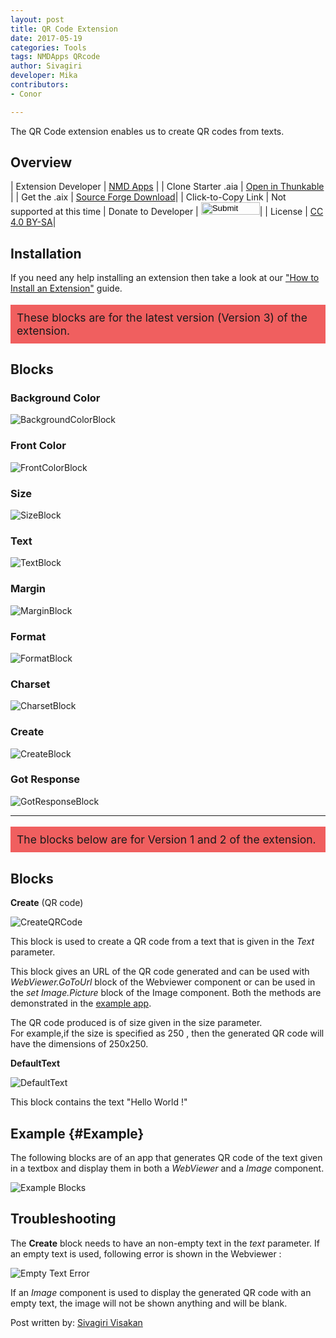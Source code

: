 ```yaml
---
layout: post
title: QR Code Extension
date: 2017-05-19
categories: Tools
tags: NMDApps QRcode
author: Sivagiri
developer: Mika
contributors:
- Conor

---
```



The QR Code extension enables us to create QR codes from texts.
<!-- more -->

## Overview

| Extension Developer | <a href="https://nmd-apps.jimdo.com/extensions/nmd-extensions/#3" target="_blank">NMD Apps</a> |
| Clone Starter .aia | <a href="http://app.thunkable.com/?repo=raw.githubusercontent.com/domhnallohanlon/thunkable_extensions/gh-pages/assets/aia_repo/QR_code_extension_starter_template/QR_code_extension_starter_template.asc" class="flat_btn" target="_blank" > Open in Thunkable</a> |
| Get the .aix | <a href="https://sourceforge.net/projects/released/files/com.NMD.QrCode.aix/download" >Source Forge Download</a>|
| Click-to-Copy Link | <a href="#" id="copyButton" hidden>com.NMD.QrCode.aix</a> Not supported at this time
| Donate to Developer | <a href="https://www.paypal.com/cgi-bin/webscr?cmd=_s-xclick&hosted_button_id=4KKW3W2H3WU9N" target="_blank"><input type="image" src="http://domhnallohanlon.com/thunkable_extensions/assets/images/donate_pp.png" width="94px" height="20px"></a>|
| License | <a href="https://creativecommons.org/licenses/by-sa/4.0/" target="_blank">CC 4.0 BY-SA</a>|


## Installation

If you need any help installing an extension then take a look at our <a href="http://domhnallohanlon.com/thunkable_extensions/about.html#how_to">"How to Install an Extension"</a> guide.

<p style="background-color:#F05F5F;font-size:125%; padding: 10px">
These blocks are for the latest version (Version 3) of the extension.
</p>

## Blocks
### Background Color
<img src="http://domhnallohanlon.com/thunkable_extensions/assets/post_assets/qr_code_extension/v3/BackgroundColorBlock.png" alt="BackgroundColorBlock">

### Front Color
<img src="http://domhnallohanlon.com/thunkable_extensions/assets/post_assets/qr_code_extension/v3/FrontColorBlock.png" alt="FrontColorBlock">

### Size
<img src="http://domhnallohanlon.com/thunkable_extensions/assets/post_assets/qr_code_extension/v3/SizeBlock.png" alt="SizeBlock">

### Text
<img src="http://domhnallohanlon.com/thunkable_extensions/assets/post_assets/qr_code_extension/v3/TextBlock.png" alt="TextBlock">

### Margin
<img src="http://domhnallohanlon.com/thunkable_extensions/assets/post_assets/qr_code_extension/v3/MarginBlock.png" alt="MarginBlock">

### Format
<img src="http://domhnallohanlon.com/thunkable_extensions/assets/post_assets/qr_code_extension/v3/FormatBlock.png" alt="FormatBlock">

### Charset
<img src="http://domhnallohanlon.com/thunkable_extensions/assets/post_assets/qr_code_extension/v3/CharsetBlock.png" alt="CharsetBlock">

### Create
<img src="http://domhnallohanlon.com/thunkable_extensions/assets/post_assets/qr_code_extension/v3/CreateBlock.png" alt="CreateBlock">

### Got Response
<img src="http://domhnallohanlon.com/thunkable_extensions/assets/post_assets/qr_code_extension/v3/GotResponseBlock.png" alt="GotResponseBlock">

<hr/>

<p style="background-color:#F05F5F;font-size:125%; padding: 10px">
The blocks below are for Version 1 and 2 of the extension.
</p>

## Blocks

**Create** (QR code)

![CreateQRCode](http://domhnallohanlon.com/thunkable_extensions/assets/post_assets/qr_code_extension/v1/CreateQR.png?raw=true)

This block is used to create a QR code from a text that is given in the _Text_ parameter.

This block gives an URL of the QR code generated and can be used with _WebViewer.GoToUrl_ block of the Webviewer component or can be used in the _set Image.Picture_ block of the Image component.
Both the methods are demonstrated in the [example app](#Example).

The QR code produced is of size given in the size parameter.
<br>
For example,if the size is specified as 250 , then the generated QR code will have the dimensions of 250x250.


**DefaultText**

![DefaultText](http://domhnallohanlon.com/thunkable_extensions/assets/post_assets/qr_code_extension/v1/Default%20Text.png?raw=true)

This block contains the text "Hello World !"

## Example {#Example}

The following blocks are of an app that generates QR code of the text given in a textbox and display them in both a _WebViewer_ and a _Image_ component.

![Example Blocks](hhttp://domhnallohanlon.com/thunkable_extensions/assets/post_assets/qr_code_extension/v1/blocks_example.png?raw=true)


## Troubleshooting

The **Create** block needs to have an non-empty text in the _text_ parameter.
If an empty text is used, following error is shown in the Webviewer :

![Empty Text Error](http://domhnallohanlon.com/thunkable_extensions/assets/post_assets/qr_code_extension/v1/error1.jpg?raw=true)

If an _Image_ component is used to display the generated QR code with an empty text, the image will not be shown anything and will be blank.


Post written by:
<a href="http://community.thunkable.com/u/sivagiri_visakan/">Sivagiri Visakan</a>
<br>
